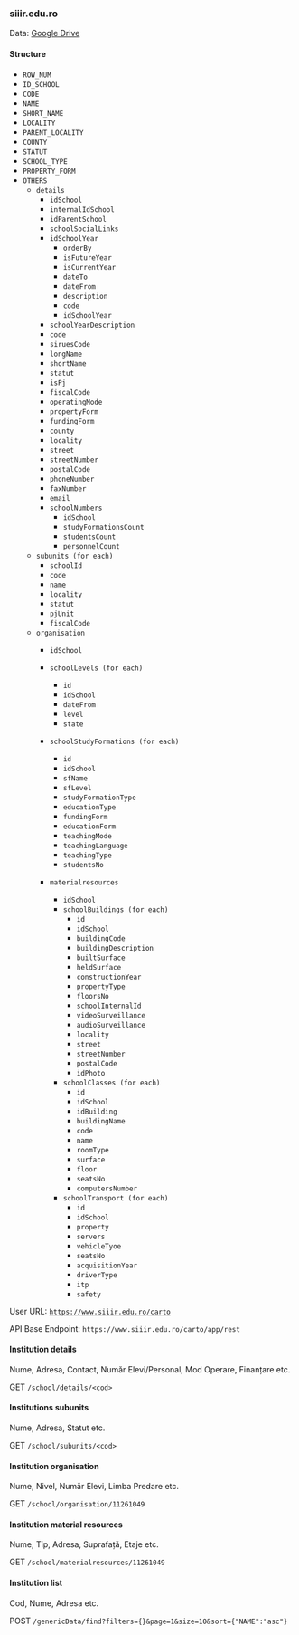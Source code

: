 ### siiir.edu.ro

Data: [Google Drive](https://drive.google.com/open?id=1vrkvvyI4K-UmTXXVmPYk2WMh6tyOoVrK)

#### Structure

- `ROW_NUM`
- `ID_SCHOOL`
- `CODE`
- `NAME`
- `SHORT_NAME`
- `LOCALITY`
- `PARENT_LOCALITY`
- `COUNTY`
- `STATUT`
- `SCHOOL_TYPE`
- `PROPERTY_FORM`
- `OTHERS`
  - `details`
    - `idSchool`
    - `internalIdSchool`
    - `idParentSchool`
    - `schoolSocialLinks`
    - `idSchoolYear`
      - `orderBy`
      - `isFutureYear`
      - `isCurrentYear`
      - `dateTo`
      - `dateFrom`
      - `description`
      - `code`
      - `idSchoolYear`
    - `schoolYearDescription`
    - `code`
    - `siruesCode`
    - `longName`
    - `shortName`
    - `statut`
    - `isPj`
    - `fiscalCode`
    - `operatingMode`
    - `propertyForm`
    - `fundingForm`
    - `county`
    - `locality`
    - `street`
    - `streetNumber`
    - `postalCode`
    - `phoneNumber`
    - `faxNumber`
    - `email`
    - `schoolNumbers`
      - `idSchool`
      - `studyFormationsCount`
      - `studentsCount`
      - `personnelCount`
  - `subunits (for each)`
    - `schoolId`
    - `code`
    - `name`
    - `locality`
    - `statut`
    - `pjUnit`
    - `fiscalCode`
  - `organisation`
    - `idSchool`
    - `schoolLevels (for each)`
      - `id`
      - `idSchool`
      - `dateFrom`
      - `level`
      - `state`
    - `schoolStudyFormations (for each)`
      - `id`
      - `idSchool`
      - `sfName`
      - `sfLevel`
      - `studyFormationType`
      - `educationType`
      - `fundingForm`
      - `educationForm`
      - `teachingMode`
      - `teachingLanguage`
      - `teachingType`
      - `studentsNo`
    - `materialresources`

      - `idSchool`
      - `schoolBuildings (for each)`
        - `id`
        - `idSchool`
        - `buildingCode`
        - `buildingDescription`
        - `builtSurface`
        - `heldSurface`
        - `constructionYear`
        - `propertyType`
        - `floorsNo`
        - `schoolInternalId`
        - `videoSurveillance`
        - `audioSurveillance`
        - `locality`
        - `street`
        - `streetNumber`
        - `postalCode`
        - `idPhoto`
      - `schoolClasses (for each)`
        - `id`
        - `idSchool`
        - `idBuilding`
        - `buildingName`
        - `code`
        - `name`
        - `roomType`
        - `surface`
        - `floor`
        - `seatsNo`
        - `computersNumber`
      - `schoolTransport (for each)`
        - `id`
        - `idSchool`
        - `property`
        - `servers`
        - `vehicleTyoe`
        - `seatsNo`
        - `acquisitionYear`
        - `driverType`
        - `itp`
        - `safety`

User URL: [`https://www.siiir.edu.ro/carto`](https://www.siiir.edu.ro/carto)

API Base Endpoint: `https://www.siiir.edu.ro/carto/app/rest`

#### Institution details

Nume, Adresa, Contact, Număr Elevi/Personal, Mod Operare, Finanțare etc.

GET `/school/details/<cod>`

#### Institutions subunits

Nume, Adresa, Statut etc.

GET `/school/subunits/<cod>`

#### Institution organisation

Nume, Nivel, Număr Elevi, Limba Predare etc.

GET `/school/organisation/11261049`

#### Institution material resources

Nume, Tip, Adresa, Suprafață, Etaje etc.

GET `/school/materialresources/11261049`

#### Institution list

Cod, Nume, Adresa etc.

POST `/genericData/find?filters={}&page=1&size=10&sort={"NAME":"asc"}`
